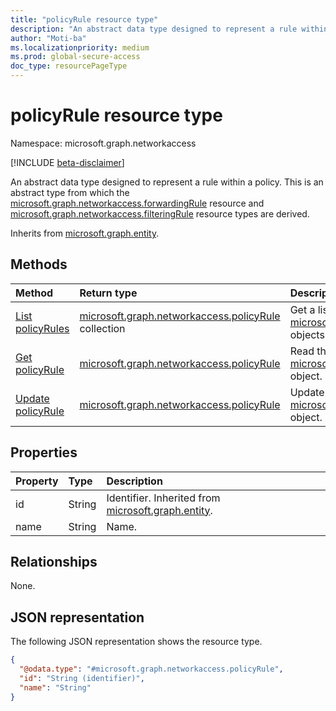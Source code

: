 ```yaml
---
title: "policyRule resource type"
description: "An abstract data type designed to represent a rule within a policy."
author: "Moti-ba"
ms.localizationpriority: medium
ms.prod: global-secure-access
doc_type: resourcePageType
---
```


# policyRule resource type

Namespace: microsoft.graph.networkaccess

[!INCLUDE [beta-disclaimer](../../includes/beta-disclaimer.md)]

An abstract data type designed to represent a rule within a policy.
This is an abstract type from which the [microsoft.graph.networkaccess.forwardingRule](../resources/networkaccess-forwardingrule.md) resource and [microsoft.graph.networkaccess.filteringRule](../resources/networkaccess-filteringrule.md) resource types are derived.

Inherits from [microsoft.graph.entity](../resources/entity.md).

## Methods

|Method|Return type|Description|
|:---|:---|:---|
|[List policyRules](../api/networkaccess-policy-list-policyrules.md)|[microsoft.graph.networkaccess.policyRule](../resources/networkaccess-policyrule.md) collection|Get a list of the [microsoft.graph.networkaccess.policyRule](../resources/networkaccess-policyrule.md) objects and their properties.|
|[Get policyRule](../api/networkaccess-policyrule-get.md)|[microsoft.graph.networkaccess.policyRule](../resources/networkaccess-policyrule.md)|Read the properties and relationships of a [microsoft.graph.networkaccess.policyRule](../resources/networkaccess-privateaccessforwardingrule.md) object.|
|[Update policyRule](../api/networkaccess-policyrule-update.md)|[microsoft.graph.networkaccess.policyRule](../resources/networkaccess-policyrule.md)|Update the properties of a [microsoft.graph.networkaccess.policyRule](../resources/networkaccess-policyrule.md) object.|


## Properties
|Property|Type|Description|
|:---|:---|:---|
|id|String|Identifier. Inherited from [microsoft.graph.entity](../resources/entity.md).|
|name|String|Name.|

## Relationships
None.

## JSON representation
The following JSON representation shows the resource type.
<!-- {
  "blockType": "resource",
  "keyProperty": "id",
  "@odata.type": "microsoft.graph.networkaccess.policyRule",
  "baseType": "microsoft.graph.entity",
  "openType": false
}
-->
``` json
{
  "@odata.type": "#microsoft.graph.networkaccess.policyRule",
  "id": "String (identifier)",
  "name": "String"
}
```

